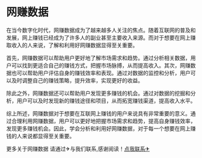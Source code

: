 # 网赚数据

在当今数字化时代，网赚数据成为了越来越多人关注的焦点。随着互联网的普及和发展，网上赚钱已经成为了许多人的副业甚至主要收入来源。而对于想要在网上赚取收入的人来说，了解和利用好网赚数据显得至关重要。

首先，网赚数据可以帮助用户更好地了解市场需求和趋势。通过分析相关数据，用户可以找到更适合自己的赚钱方式，把握市场脉搏，从而提高收入。其次，网赚数据也可以帮助用户评估自身的赚钱效率和表现。通过对数据的监控和分析，用户可以及时调整自己的赚钱策略，提升效率，实现更好的收益。

除此之外，网赚数据还可以帮助用户发现更多赚钱的机会。通过对数据的挖掘和分析，用户可以及时发现新的赚钱途径和项目，从而拓宽赚钱渠道，提高收入水平。

综上所述，网赚数据对于想要在互联网上赚钱的用户来说具有非常重要的意义。通过合理利用网赚数据，用户可以更好地把握市场需求和趋势，提高自身赚钱效率，发现更多赚钱机会。因此，学会分析和利用好网赚数据，对于每一个想要在网上赚钱的人来说都显得至关重要。

更多关于网赚数据 请通过✈与我们联系,感谢阅读！[点我联系✈](https://doc.G208.com)